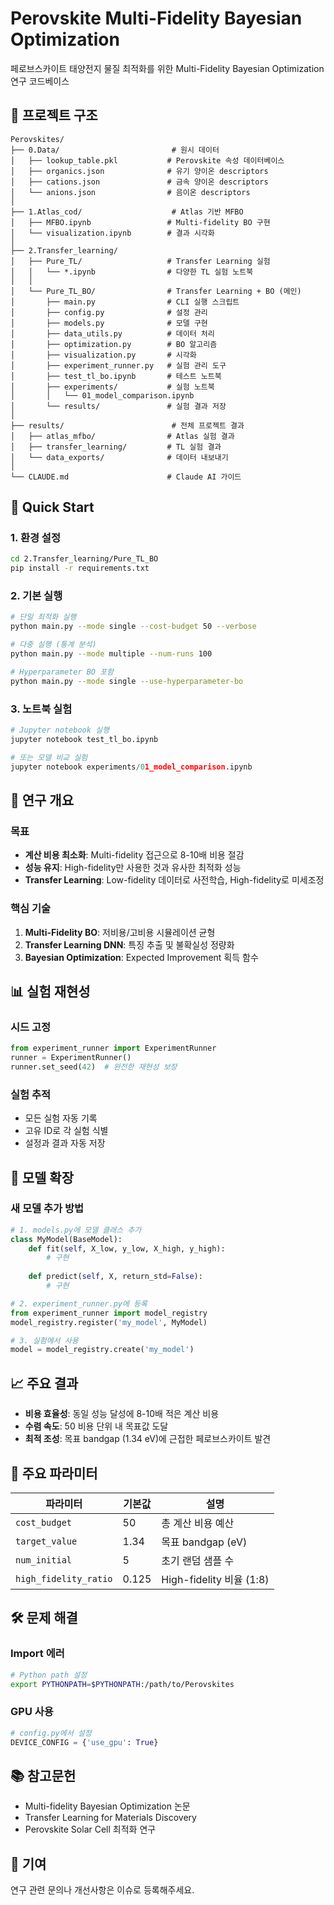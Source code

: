 # Perovskite Multi-Fidelity Bayesian Optimization

페로브스카이트 태양전지 물질 최적화를 위한 Multi-Fidelity Bayesian Optimization 연구 코드베이스

## 📁 프로젝트 구조

```
Perovskites/
├── 0.Data/                         # 원시 데이터
│   ├── lookup_table.pkl           # Perovskite 속성 데이터베이스
│   ├── organics.json              # 유기 양이온 descriptors
│   ├── cations.json               # 금속 양이온 descriptors
│   └── anions.json                # 음이온 descriptors
│
├── 1.Atlas_cod/                    # Atlas 기반 MFBO
│   ├── MFBO.ipynb                 # Multi-fidelity BO 구현
│   └── visualization.ipynb        # 결과 시각화
│
├── 2.Transfer_learning/           
│   ├── Pure_TL/                   # Transfer Learning 실험
│   │   └── *.ipynb                # 다양한 TL 실험 노트북
│   │
│   └── Pure_TL_BO/                # Transfer Learning + BO (메인)
│       ├── main.py                # CLI 실행 스크립트
│       ├── config.py              # 설정 관리
│       ├── models.py              # 모델 구현
│       ├── data_utils.py          # 데이터 처리
│       ├── optimization.py        # BO 알고리즘
│       ├── visualization.py       # 시각화
│       ├── experiment_runner.py   # 실험 관리 도구
│       ├── test_tl_bo.ipynb       # 테스트 노트북
│       ├── experiments/           # 실험 노트북
│       │   └── 01_model_comparison.ipynb
│       └── results/               # 실험 결과 저장
│
├── results/                        # 전체 프로젝트 결과
│   ├── atlas_mfbo/                # Atlas 실험 결과
│   ├── transfer_learning/         # TL 실험 결과
│   └── data_exports/              # 데이터 내보내기
│
└── CLAUDE.md                      # Claude AI 가이드
```

## 🚀 Quick Start

### 1. 환경 설정
```bash
cd 2.Transfer_learning/Pure_TL_BO
pip install -r requirements.txt
```

### 2. 기본 실행
```bash
# 단일 최적화 실행
python main.py --mode single --cost-budget 50 --verbose

# 다중 실행 (통계 분석)
python main.py --mode multiple --num-runs 100

# Hyperparameter BO 포함
python main.py --mode single --use-hyperparameter-bo
```

### 3. 노트북 실험
```python
# Jupyter notebook 실행
jupyter notebook test_tl_bo.ipynb

# 또는 모델 비교 실험
jupyter notebook experiments/01_model_comparison.ipynb
```

## 🔬 연구 개요

### 목표
- **계산 비용 최소화**: Multi-fidelity 접근으로 8-10배 비용 절감
- **성능 유지**: High-fidelity만 사용한 것과 유사한 최적화 성능
- **Transfer Learning**: Low-fidelity 데이터로 사전학습, High-fidelity로 미세조정

### 핵심 기술
1. **Multi-Fidelity BO**: 저비용/고비용 시뮬레이션 균형
2. **Transfer Learning DNN**: 특징 추출 및 불확실성 정량화
3. **Bayesian Optimization**: Expected Improvement 획득 함수

## 📊 실험 재현성

### 시드 고정
```python
from experiment_runner import ExperimentRunner
runner = ExperimentRunner()
runner.set_seed(42)  # 완전한 재현성 보장
```

### 실험 추적
- 모든 실험 자동 기록
- 고유 ID로 각 실험 식별
- 설정과 결과 자동 저장

## 🔄 모델 확장

### 새 모델 추가 방법
```python
# 1. models.py에 모델 클래스 추가
class MyModel(BaseModel):
    def fit(self, X_low, y_low, X_high, y_high):
        # 구현
    
    def predict(self, X, return_std=False):
        # 구현

# 2. experiment_runner.py에 등록
from experiment_runner import model_registry
model_registry.register('my_model', MyModel)

# 3. 실험에서 사용
model = model_registry.create('my_model')
```

## 📈 주요 결과

- **비용 효율성**: 동일 성능 달성에 8-10배 적은 계산 비용
- **수렴 속도**: 50 비용 단위 내 목표값 도달
- **최적 조성**: 목표 bandgap (1.34 eV)에 근접한 페로브스카이트 발견

## 📝 주요 파라미터

| 파라미터 | 기본값 | 설명 |
|---------|--------|------|
| `cost_budget` | 50 | 총 계산 비용 예산 |
| `target_value` | 1.34 | 목표 bandgap (eV) |
| `num_initial` | 5 | 초기 랜덤 샘플 수 |
| `high_fidelity_ratio` | 0.125 | High-fidelity 비율 (1:8) |

## 🛠️ 문제 해결

### Import 에러
```bash
# Python path 설정
export PYTHONPATH=$PYTHONPATH:/path/to/Perovskites
```

### GPU 사용
```python
# config.py에서 설정
DEVICE_CONFIG = {'use_gpu': True}
```

## 📚 참고문헌

- Multi-fidelity Bayesian Optimization 논문
- Transfer Learning for Materials Discovery
- Perovskite Solar Cell 최적화 연구

## 🤝 기여

연구 관련 문의나 개선사항은 이슈로 등록해주세요.
